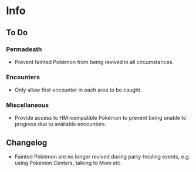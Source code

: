 # Info

## To Do

### Permadeath
* Prevent fainted Pokémon from being revived in all circumstances.

### Encounters
* Only allow first encounter in each area to be caught.

### Miscellaneous
* Provide access to HM-compatible Pokémon to prevent being unable to progress due to available encounters.

## Changelog
* Fainted Pokémon are no longer revived during party-healing events, e.g. using Pokémon Centers, talking to Mom etc.

